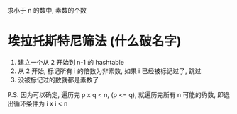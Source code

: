 求小于 n 的数中, 素数的个数





# 埃拉托斯特尼筛法 (什么破名字)

1. 建立一个从 2 开始到 n-1 的 hashtable
2. 从 2 开始, 标记所有 i 的倍数为非素数, 如果 i 已经被标记过了, 跳过
3. 没被标记过的数就都是素数了

P.S. 因为可以确定, 遍历完 p x q < n, (p <= q), 就遍历完所有 n 可能的约数, 即退出循环条件为 i x i < n
